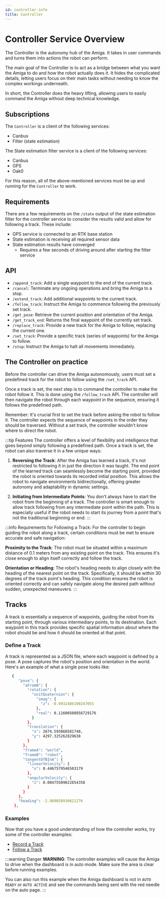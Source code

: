 ```yaml
---
id: controller-info
title: Controller
---
```


# Controller Service Overview

The Controller is the autonomy hub of the Amiga.
It takes in user commands and turns them into actions the robot can perform.

The main goal of the Controller is to act as a bridge between what you want the Amiga to
do and how the robot actually does it. It hides the complicated details, letting users focus
on their main tasks without needing to know the complex workings underneath.

In short, the Controller does the heavy lifting, allowing users to easily command the Amiga without
deep technical knowledge.

## Subscriptions

The `Controller` is a client of the following services:

- Canbus
- Filter (state estimation)

The State estimation filter service is a client of the following services:

- Canbus
- GPS
- Oak0

For this reason, all of the above-mentioned services must be up and running for the `Controller`
to work.

## Requirements

There are a few requirements on the `/state` output of the state estimation filter
for the controller service to consider the results valid and allow for following a track.
These include:

- GPS service is connected to an RTK base station
- State estimation is receiving all required sensor data
- State estimation results have converged
  - Requires a few seconds of driving around after starting the filter service

## API

- `/append_track`: Add a single waypoint to the end of the current track.
- `/cancel`: Terminate any ongoing operations and bring the Amiga to a stop.
- `/extend_track`: Add additional waypoints to the current track.
- `/follow_track`: Instruct the Amiga to commence following the previously set track.
- `/get_pose`: Retrieve the current position and orientation of the Amiga.
- `/get_track_end`: Returns the final waypoint of the currently set track.
- `/replace_track`: Provide a new track for the Amiga to follow, replacing the current one.
- `/set_track`: Provide a specific track (series of waypoints) for the Amiga to follow.
- `/stop`: Instruct the Amiga to halt all movements immediately.

## The Controller on practice

Before the controller can drive the Amiga autonomously, users must set a predefined track
for the robot to follow using the `/set_track` API.

Once a track is set, the next step is to command the controller to make the robot follow it.
This is done using the `/follow_track` API.
The controller will then navigate the robot through each waypoint in the sequence, ensuring it follows
the predefined path.

Remember: It's crucial first to set the track before asking the robot to follow it.
The controller expects the sequence of waypoints in the order they should be traversed.
Without a set track, the controller wouldn't know where to direct the robot.

:::tip Features
The controller offers a level of flexibility and intelligence that goes beyond simply following
a predefined path.
Once a track is set, the robot can also traverse it in a few unique ways:

1. **Reversing the Track**:
After the Amiga has learned a track, it's not restricted to following it in just the direction
it was taught.
The end point of the learned track can seamlessly become the starting point, provided the robot is
oriented towards its recorded initial position.
This allows the robot to navigate environments bidirectionally, offering greater autonomy and
adaptability in dynamic settings.

2. **Initiating from Intermediate Points**:
You don't always have to start the robot from the beginning of a track.
The controller is smart enough to allow track following from any intermediate point within the path.
This is especially useful if the robot needs to start its journey from a point that's not the
traditional beginning or end.
:::

:::info Requirements for Following a Track:
For the controller to begin guiding the robot along a track, certain conditions must be met to
ensure accurate and safe navigation:

**Proximity to the Track**: The robot must be situated within a maximum distance of 0.1 meters from
any existing point on the track.
This ensures it's close enough to align itself correctly and follow the track.

**Orientation or Heading**: The robot's heading needs to align closely with the heading of the nearest
point on the track.
Specifically, it should be within 30 degrees of the track point's heading.
This condition ensures the robot is oriented correctly and can safely navigate along the desired
path without sudden, unexpected maneuvers.
:::

## Tracks

A track is essentially a sequence of waypoints, guiding the robot from its starting point,
through various intermediary points, to its destination.
Each waypoint in this track provides specific spatial information about where the robot should
be and how it should be oriented at that point.

### Define a Track

A track is represented as a JSON file, where each waypoint is defined by a pose.
A pose captures the robot's position and orientation in the world.
Here's an example of what a single pose looks like:

```bash
   {
      "pose": {
        "aFromB": {
          "rotation": {
            "unitQuaternion": {
              "imag": {
                "z": -0.9932486190247055
              },
              "real": 0.11600508956729176
            }
          },
          "translation": {
            "x": 2674.593868581748,
            "y": 4297.325262829638
          }
        },
        "frameA": "world",
        "frameB": "robot",
        "tangentOfBInA": {
          "linearVelocity": {
            "x": 0.4467579546503179
          },
          "angularVelocity": {
            "z": 0.00475509022854358
          }
        }
      },
      "heading": -2.909058930621276
    },
```

### Examples

Now that you have a good understanding of how the controller works, try some of the
controller examples:

- [Record a Track](/docs/examples/record_track)
- [Follow a Track](/docs/examples/controller_track)

:::warning Danger
**WARNING**: The controller examples will cause the Amiga to drive when the dashboard is in auto mode.
Make sure the area is clear before running examples.

You can also run this example when the Amiga dashboard is not in `AUTO READY` or `AUTO ACTIVE`
and see the commands being sent with the red needle on the auto page.
:::
